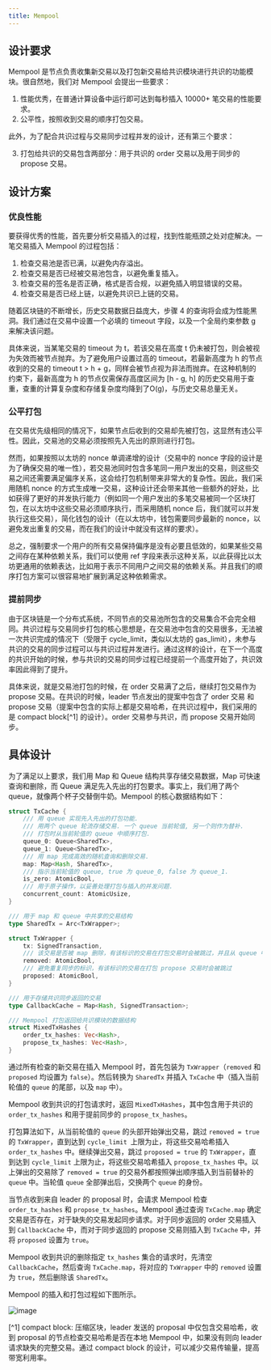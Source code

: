 ```yaml
---
title: Mempool
---
```


## 设计要求

Mempool 是节点负责收集新交易以及打包新交易给共识模块进行共识的功能模块。很自然地，我们对 Mempool 会提出一些要求：

1. 性能优秀，在普通计算设备中运行即可达到每秒插入 10000+ 笔交易的性能要求。
2. 公平性，按照收到交易的顺序打包交易。

此外，为了配合共识过程与交易同步过程并发的设计，还有第三个要求：

3. 打包给共识的交易包含两部分：用于共识的 order 交易以及用于同步的 propose 交易。

## 设计方案

### 优良性能

要获得优秀的性能，首先要分析交易插入的过程，找到性能瓶颈之处对症解决。一笔交易插入 Mempool 的过程包括：

1. 检查交易池是否已满，以避免内存溢出。
2. 检查交易是否已经被交易池包含，以避免重复插入。
3. 检查交易的签名是否正确，格式是否合规，以避免插入明显错误的交易。
4. 检查交易是否已经上链，以避免共识已上链的交易。

随着区块链的不断增长，历史交易数据日益庞大，步骤 4 的查询将会成为性能黑洞。我们通过在交易中设置一个必填的 timeout 字段，以及一个全局约束参数 g 来解决该问题。

具体来说，当某笔交易的 timeout 为 t，若该交易在高度 t 仍未被打包，则会被视为失效而被节点抛弃。为了避免用户设置过高的 timeout，若最新高度为 h 的节点收到的交易的 timeout t > h + g，同样会被节点视为非法而抛弃。在这种机制的约束下，最新高度为 h 的节点仅需保存高度区间为 [h - g, h] 的历史交易用于查重，查重的计算复杂度和存储复杂度均降到了O(g)，与历史交易总量无关。

### 公平打包

在交易优先级相同的情况下，如果节点后收到的交易却先被打包，这显然有违公平性。因此，交易池的交易必须按照先入先出的原则进行打包。

然而，如果按照以太坊的 nonce 单调递增的设计（交易中的 nonce 字段的设计是为了确保交易的唯一性），若交易池同时包含多笔同一用户发出的交易，则这些交易之间还需要满足偏序关系，这会给打包机制带来非常大的复杂性。因此，我们采用随机 nonce 的方式生成唯一交易，这种设计还会带来其他一些额外的好处，比如获得了更好的并发执行能力（例如同一个用户发出的多笔交易被同一个区块打包，在以太坊中这些交易必须顺序执行，而采用随机 nonce 后，我们就可以并发执行这些交易），简化钱包的设计（在以太坊中，钱包需要同步最新的 nonce，以避免发出重复的交易，而在我们的设计中就没有这样的要求）。

总之，强制要求一个用户的所有交易保持偏序是没有必要且低效的，如果某些交易之间存在某种依赖关系，我们可以使用 ref 字段来表示这种关系，以此获得比以太坊更通用的依赖表达，比如用于表示不同用户之间交易的依赖关系。并且我们的顺序打包方案可以很容易地扩展到满足这种依赖需求。

### 提前同步

由于区块链是一个分布式系统，不同节点的交易池所包含的交易集合不会完全相同。共识过程与交易同步打包的核心思想是，在交易池中包含的交易很多，无法被一次共识完成的情况下（受限于 cycle_limit，类似以太坊的 gas_limit），未参与共识的交易的同步过程可以与共识过程并发进行。通过这样的设计，在下一个高度的共识开始的时候，参与共识的交易的同步过程已经提前一个高度开始了，共识效率因此得到了提升。

具体来说，就是交易池打包的时候，在 order 交易满了之后，继续打包交易作为 propose 交易。在共识的时候，leader 节点发出的提案中包含了 order 交易 和 propose 交易（提案中包含的实际上都是交易哈希，在共识过程中，我们采用的是 compact block[^1] 的设计）。order 交易参与共识，而 propose 交易开始同步。

## 具体设计

为了满足以上要求，我们用 Map 和 Queue 结构共享存储交易数据，Map 可快速查询和删除，而 Queue 满足先入先出的打包要求。事实上，我们用了两个 queue，就像两个杯子交替倒牛奶。Mempool 的核心数据结构如下：

```rust
struct TxCache {
    /// 用 queue 实现先入先出的打包功能. 
    /// 用两个 queue 轮流存储交易. 一个 queue 当前轮值, 另一个则作为替补. 
    /// 打包时从当前轮值的 queue 中顺序打包.
    queue_0: Queue<SharedTx>,
    queue_1: Queue<SharedTx>,
    /// 用 map 完成高效的随机查询和删除交易.
    map: Map<Hash, SharedTx>,
    /// 指示当前轮值的 queue, true 为 queue_0, false 为 queue_1.
    is_zero: AtomicBool,
    /// 用于原子操作，以妥善处理打包与插入的并发问题. 
    concurrent_count: AtomicUsize,
}

/// 用于 map 和 queue 中共享的交易结构
type SharedTx = Arc<TxWrapper>;

struct TxWrapper {
    tx: SignedTransaction,
    /// 该交易是否被 map 删除，有该标识的交易在打包交易时会被跳过，并且从 queue 中删除
    removed: AtomicBool,
    /// 避免重复同步的标识，有该标识的交易在打包 propose 交易时会被跳过
    proposed: AtomicBool,
}

/// 用于存储共识同步返回的交易
type CallbackCache = Map<Hash, SignedTransaction>;

/// Mempool 打包返回给共识模块的数据结构
struct MixedTxHashes {
    order_tx_hashes: Vec<Hash>,
    propose_tx_hashes: Vec<Hash>,
}
``` 

通过所有检查的新交易在插入 Mempool 时，首先包装为 `TxWrapper`（`removed` 和 `proposed` 均设置为 `false`）。然后转换为 `SharedTx` 并插入 `TxCache` 中（插入当前轮值的 `queue` 的尾部，以及 `map` 中）。 

Mempool 收到共识的打包请求时，返回 `MixedTxHashes`，其中包含用于共识的 `order_tx_hashes` 和用于提前同步的 `propose_tx_hashes`。

打包算法如下，从当前轮值的 `queue` 的头部开始弹出交易，跳过 `removed = true` 的 `TxWrapper`，直到达到 `cycle_limit `上限为止，将这些交易哈希插入 `order_tx_hashes` 中。继续弹出交易，跳过 `proposed = true` 的 `TxWrapper`，直到达到 `cycle_limit` 上限为止，将这些交易哈希插入 `propose_tx_hashes` 中。以上弹出的交易除了 `removed = true` 的交易外都按照弹出顺序插入到当前替补的 `queue` 中。当轮值 `queue` 全部弹出后，交换两个 `queue` 的身份。

当节点收到来自 leader 的 proposal 时，会请求 Mempool 检查 `order_tx_hashes` 和 `propose_tx_hashes`。Mempool 通过查询 `TxCache.map` 确定交易是否存在，对于缺失的交易发起同步请求。对于同步返回的 order 交易插入到 `CallbackCache` 中，而对于同步返回的 propose 交易则插入到 `TxCache`  中，并将 `proposed` 设置为 `true`。

Mempool 收到共识的删除指定 `tx_hashes` 集合的请求时，先清空 `CallbackCache`，然后查询 `TxCache.map`，将对应的 `TxWrapper` 中的 `removed` 设置为 `true`，然后删除该 `SharedTx`。

Mempool 的插入和打包过程如下图所示。

![image](/docs-img/mempool_process.png)

[^1] compact block: 压缩区块，leader 发送的 proposal 中仅包含交易哈希，收到 proposal 的节点检查交易哈希是否在本地 Mempool 中，如果没有则向 leader 请求缺失的完整交易。通过 compact block 的设计，可以减少交易传输量，提高带宽利用率。
